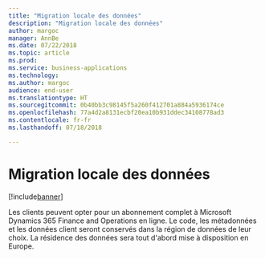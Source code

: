 ```yaml
---
title: "Migration locale des données"
description: "Migration locale des données"
author: margoc
manager: AnnBe
ms.date: 07/22/2018
ms.topic: article
ms.prod: 
ms.service: business-applications
ms.technology: 
ms.author: margoc
audience: end-user
ms.translationtype: HT
ms.sourcegitcommit: 0b40bb3c98145f5a260f412701a884a5936174ce
ms.openlocfilehash: 77a4d2a8131ecbf20ea10b931ddec34108778ad3
ms.contentlocale: fr-fr
ms.lasthandoff: 07/18/2018

---
```

#  <a name="go-local"></a>Migration locale des données

[!include[banner](../../includes/banner.md)]


Les clients peuvent opter pour un abonnement complet à Microsoft Dynamics 365 Finance and Operations en ligne. Le code, les métadonnées et les données client seront conservés dans la région de données de leur choix. La résidence des données sera tout d'abord mise à disposition en Europe.


